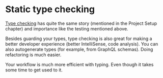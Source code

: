 # Static type checking

[Type checking](../project-setup/static-type-checking.md) has quite the same story \(mentioned in the Project Setup chapter\) and importance like the testing mentioned above.

Besides guarding your types, type checking is also great for making a better developer experience \(better IntelliSense, code analysis\). You can also autogenerate types \(for example, from GraphQL schemas\). Doing refactoring is much easier.

Your workflow is much more efficient with typing. Even though it takes some time to get used to it.
